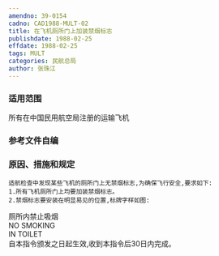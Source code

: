 ```yaml
---
amendno: 39-0154
cadno: CAD1988-MULT-02
title: 在飞机厕所门上加装禁烟标志
publishdate: 1988-02-25
effdate: 1988-02-25
tags: MULT
categories: 民航总局
author: 张珠江
---
```


### 适用范围 
所有在中国民用航空局注册的运输飞机

<!--more-->
### 参考文件自编

### 原因、措施和规定 
    适航检查中发现某些飞机的厕所门上无禁烟标志,为确保飞行安全,要求如下: 
    1.所有飞机厕所门上均要加装禁烟标志。 
    2.禁烟标志要安装在明显易见的位置,标牌字样如图: 

厕所内禁止吸烟  
NO SMOKING  
IN TOILET  
    自本指令颁发之日起生效,收到本指令后30日内完成。
